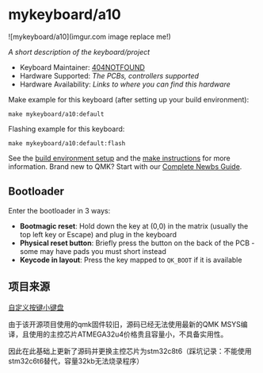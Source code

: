 # mykeyboard/a10

![mykeyboard/a10](imgur.com image replace me!)

*A short description of the keyboard/project*

* Keyboard Maintainer: [404NOTFOUND](https://github.com/404NOTFOUND)
* Hardware Supported: *The PCBs, controllers supported*
* Hardware Availability: *Links to where you can find this hardware*

Make example for this keyboard (after setting up your build environment):

    make mykeyboard/a10:default

Flashing example for this keyboard:

    make mykeyboard/a10:default:flash

See the [build environment setup](https://docs.qmk.fm/#/getting_started_build_tools) and the [make instructions](https://docs.qmk.fm/#/getting_started_make_guide) for more information. Brand new to QMK? Start with our [Complete Newbs Guide](https://docs.qmk.fm/#/newbs).

## Bootloader

Enter the bootloader in 3 ways:

* **Bootmagic reset**: Hold down the key at (0,0) in the matrix (usually the top left key or Escape) and plug in the keyboard
* **Physical reset button**: Briefly press the button on the back of the PCB - some may have pads you must short instead
* **Keycode in layout**: Press the key mapped to `QK_BOOT` if it is available


## 项目来源

[自定义按键小键盘](https://oshwhub.com/TianGod/new_pad)

由于该开源项目使用的qmk固件较旧，源码已经无法使用最新的QMK MSYS编译，且使用的主控芯片ATMEGA32u4价格贵且容量小，不具备实用性。

因此在此基础上更新了源码并更换主控芯片为stm32c8t6（踩坑记录：不能使用stm32c6t6替代，容量32kb无法烧录程序）
